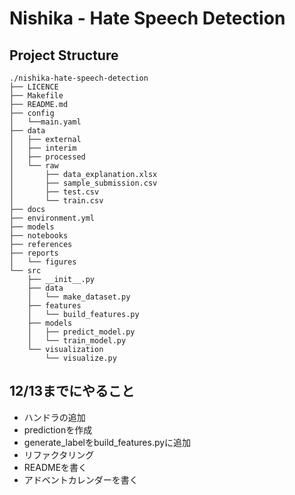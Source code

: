 # Nishika - Hate Speech Detection

## Project Structure

```
./nishika-hate-speech-detection
├── LICENCE
├── Makefile
├── README.md
├── config
│   └──main.yaml
├── data
│   ├── external
│   ├── interim
│   ├── processed
│   └── raw
│       ├── data_explanation.xlsx
│       ├── sample_submission.csv
│       ├── test.csv
│       └── train.csv
├── docs
├── environment.yml
├── models
├── notebooks
├── references
├── reports
│   └── figures
└── src
    ├── __init__.py
    ├── data
    │   └── make_dataset.py
    ├── features
    │   └── build_features.py
    ├── models
    │   ├── predict_model.py
    │   └── train_model.py
    └── visualization
        └── visualize.py
```

## 12/13までにやること

- ハンドラの追加
- predictionを作成
- generate_labelをbuild_features.pyに追加
- リファクタリング
- READMEを書く
- アドベントカレンダーを書く
